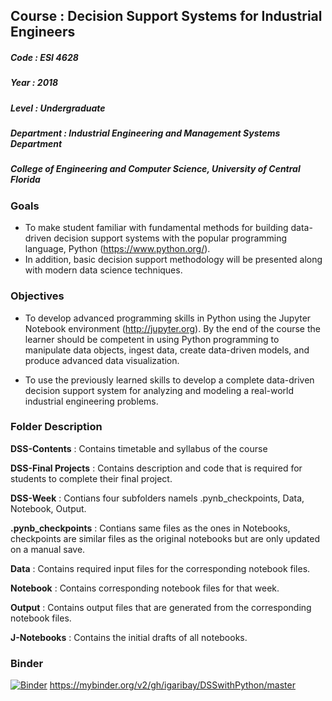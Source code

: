 ## Course     : Decision Support Systems for Industrial Engineers
##### Code       : ESI 4628
##### Year       : 2018
##### Level      : Undergraduate
##### Department : Industrial Engineering and Management Systems Department
##### College of Engineering and Computer Science, University of Central Florida

### Goals
+ To make student familiar with fundamental methods for building data-driven decision support systems with the popular programming language, Python (https://www.python.org/). 
+ In addition, basic decision support methodology will be presented along with modern data science techniques.

### Objectives
+ To develop advanced programming skills in Python using the Jupyter Notebook environment (http://jupyter.org). By the end of the course the learner should be competent in using Python programming to manipulate data objects, ingest data, create data-driven models, and produce advanced data visualization.

+ To use the previously learned skills to develop a complete data-driven decision support system for analyzing and modeling a real-world industrial engineering problems.

### Folder Description 
**DSS-Contents**        : Contains timetable and syllabus of the course

**DSS-Final Projects**  : Contains description and code that is required for students to complete their final project.

**DSS-Week**            : Contians four subfolders namels .pynb_checkpoints, Data, Notebook, Output.

**.pynb_checkpoints**    : Contians same files as the ones in Notebooks, checkpoints are similar files as the original notebooks but are only updated on a manual save. 

**Data**                : Contains required input files for the corresponding notebook files.

**Notebook**            : Contains corresponding notebook files for that week.

**Output**              : Contains output files that are generated from the corresponding notebook files.

**J-Notebooks**         : Contains the initial drafts of all notebooks.

### Binder

[![Binder](https://mybinder.org/badge.svg)](https://mybinder.org/v2/gh/igaribay/DSSwithPython/master) 
https://mybinder.org/v2/gh/igaribay/DSSwithPython/master
